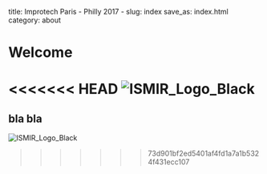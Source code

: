 title: Improtech Paris - Philly 2017 -
slug: index
save_as: index.html
category: about

# Welcome

<<<<<<< HEAD
![ISMIR_Logo_Black]({filename}/images/logo_black.png) 
=======
## bla bla

![ISMIR_Logo_Black]({filename}/images/logo_black.png)
>>>>>>> 73d901bf2ed5401af4fd1a7a1b5324f431ecc107
